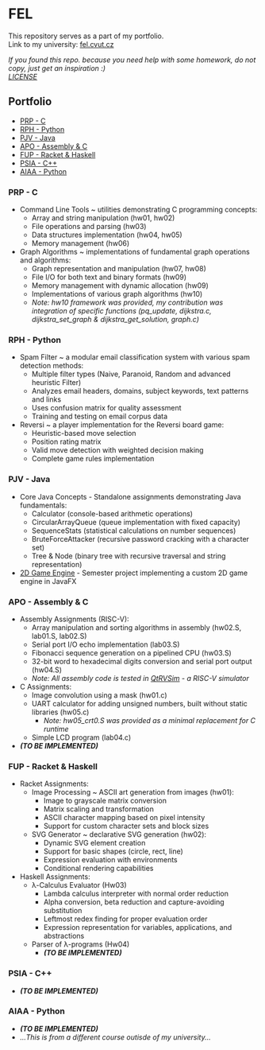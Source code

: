 <!-- omit from toc -->
# FEL

This repository serves as a part of my portfolio. \
Link to my university: [fel.cvut.cz](https://fel.cvut.cz)


_If you found this repo. because you need help with some homework, do not copy, just get an inspiration :) \
[LICENSE](LICENSE.md)_


<!-- omit from toc -->
## Portfolio
- [PRP - C](#prp---c)
- [RPH - Python](#rph---python)
- [PJV - Java](#pjv---java)
- [APO - Assembly \& C](#apo---assembly--c)
- [FUP - Racket \& Haskell](#fup---racket--haskell)
- [PSIA - C++](#psia---c)
- [AIAA - Python](#aiaa---python)

### PRP - C
- Command Line Tools ~ utilities demonstrating C programming concepts:
  - Array and string manipulation (hw01, hw02)
  - File operations and parsing (hw03)
  - Data structures implementation (hw04, hw05)
  - Memory management (hw06)
- Graph Algorithms ~ implementations of fundamental graph operations and algorithms:
  - Graph representation and manipulation (hw07, hw08)
  - File I/O for both text and binary formats (hw09)
  - Memory management with dynamic allocation (hw09)
  - Implementations of various graph algorithms (hw10)
  - _Note: hw10 framework was provided, my contribution was integration of specific functions (pq_update, dijkstra.c, dijkstra_set_graph & dijkstra_get_solution, graph.c)_

### RPH - Python
- Spam Filter ~ a modular email classification system with various spam detection methods:
  - Multiple filter types (Naive, Paranoid, Random and advanced heuristic Filter)
  - Analyzes email headers, domains, subject keywords, text patterns and links
  - Uses confusion matrix for quality assessment
  - Training and testing on email corpus data
- Reversi ~ a player implementation for the Reversi board game:
  - Heuristic-based move selection
  - Position rating matrix
  - Valid move detection with weighted decision making
  - Complete game rules implementation

### PJV - Java
- Core Java Concepts - Standalone assignments demonstrating Java fundamentals:
  - Calculator (console-based arithmetic operations)
  - CircularArrayQueue (queue implementation with fixed capacity)
  - SequenceStats (statistical calculations on number sequences)
  - BruteForceAttacker (recursive password cracking with a character set)
  - Tree & Node (binary tree with recursive traversal and string representation)
- [2D Game Engine](https://github.com/Petr-Chalupa/JTileEngine) - Semester project implementing a custom 2D game engine in JavaFX

### APO - Assembly & C
- Assembly Assignments (RISC-V):
  - Array manipulation and sorting algorithms in assembly (hw02.S, lab01.S, lab02.S)
  - Serial port I/O echo implementation (lab03.S)
  - Fibonacci sequence generation on a pipelined CPU (hw03.S)
  - 32-bit word to hexadecimal digits conversion and serial port output (hw04.S)
  - _Note: All assembly code is tested in [QtRVSim](https://github.com/cvut/qtrvsim) - a RISC-V simulator_
- C Assignments:
  - Image convolution using a mask (hw01.c)
  - UART calculator for adding unsigned numbers, built without static libraries (hw05.c)
    - _Note: hw05_crt0.S was provided as a minimal replacement for C runtime_
  - Simple LCD program (lab04.c)
- _**(TO BE IMPLEMENTED)**_

### FUP - Racket & Haskell
- Racket Assignments:
  - Image Processing ~ ASCII art generation from images (hw01):
    - Image to grayscale matrix conversion
    - Matrix scaling and transformation
    - ASCII character mapping based on pixel intensity
    - Support for custom character sets and block sizes
  - SVG Generator ~ declarative SVG generation (hw02):
    - Dynamic SVG element creation
    - Support for basic shapes (circle, rect, line)
    - Expression evaluation with environments
    - Conditional rendering capabilities
- Haskell Assignments:
  - λ-Calculus Evaluator (Hw03)
    - Lambda calculus interpreter with normal order reduction
    - Alpha conversion, beta reduction and capture-avoiding substitution
    - Leftmost redex finding for proper evaluation order
    - Expression representation for variables, applications, and abstractions
  - Parser of λ-programs (Hw04)
    - _**(TO BE IMPLEMENTED)**_


### PSIA - C++
- _**(TO BE IMPLEMENTED)**_

### AIAA - Python
- _**(TO BE IMPLEMENTED)**_
- _...This is from a different course outisde of my university..._

